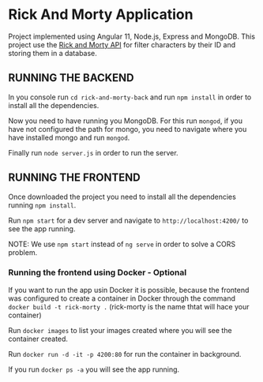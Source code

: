 # Rick And Morty Application
Project implemented using Angular 11, Node.js, Express and MongoDB.
This project use the [Rick and Morty API](https://rickandmortyapi.com/) for filter characters by their ID and storing them in a database.


## RUNNING THE BACKEND
In you console run `cd rick-and-morty-back` and run `npm install` in order to install all the dependencies.

Now you need to have running you MongoDB. For this run `mongod`, if you have not configured the path for mongo, you need to navigate where you have installed mongo and run `mongod`.

Finally run `node server.js` in order to run the server.

## RUNNING THE FRONTEND 
Once downloaded the project you need to install all the dependencies running `npm install`.

Run `npm start` for a dev server and navigate to `http://localhost:4200/` to see the app running.

NOTE: We use `npm start` instead of `ng serve` in order to solve a CORS problem.

### Running the frontend using Docker - Optional
If you want to run the app usin Docker it is possible, because the frontend was configured to create a container in Docker through the command `docker build -t rick-morty .` (rick-morty is the name thtat will hace your container)

Run `docker images` to list your images created where you will see the container created.

Run `docker run -d -it -p 4200:80` for run the container in background.

If you run `docker ps -a` you will see the app running.


